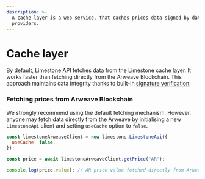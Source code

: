 ```yaml
---
description: >-
  A cache layer is a web service, that caches prices data signed by data
  providers.
---
```


# Cache layer

By default, Limestone API fetches data from the Limestone cache layer. It works faster than fetching directly from the Arweave Blockchain. This approach maintains data integrity thanks to built-in [signature verification](signature-verification.md).

### Fetching prices from Arweave Blockchain

We strongly recommend using the default fetching mechanism. However, anyone may fetch data directly from the  Arweave by initialising a new `LimestoneApi` client and setting `useCache` option to `false`.

```javascript
const limestoneArweaveClient = new limestone.LimestoneApi({
  useCache: false,
});

const price = await limestoneArweaveClient.getPrice("AR");

console.log(price.value); // AR price value fetched directly from Arweave
```

